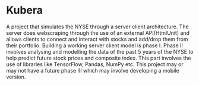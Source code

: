 # Kubera
A project that simulates the NYSE through a server client architecture. The server does webscraping through the use of an
external API(HtmlUnit) and allows clients to connect and interact with stocks and add/drop them from their portfolio. Building
a working server client model is phase I. Phase II involves analysing and modelling the data of the past 5 years of the NYSE
to help predict future stock prices and composite index. This part involves the use of libraries like TensorFlow, Pandas,
NumPy etc. This project may or may not have a future phase III which may involve developing a mobile version.
